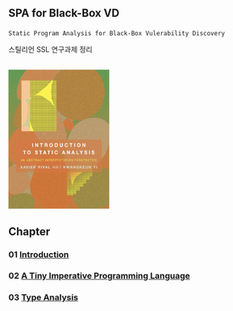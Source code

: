 ## SPA for Black-Box VD

`Static Program Analysis for Black-Box Vulerability Discovery` <br>

스틸리언 SSL 연구과제 정리 <br><br>


<img src="img/SPA_Front.png" width=200><br>

## Chapter
### 01 [Introduction]() 
### 02 [A Tiny Imperative Programming Language]()
### 03 [Type Analysis]() 
